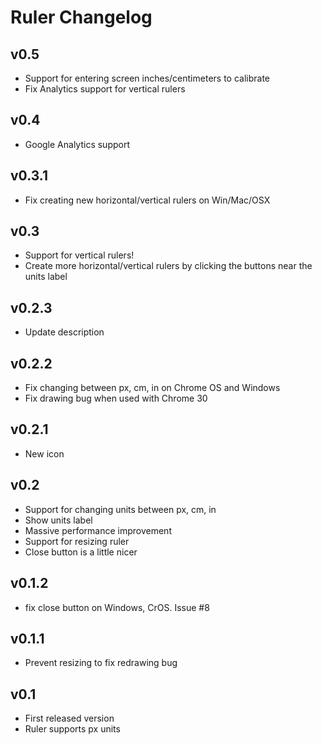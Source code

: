 Ruler Changelog
===============

v0.5
----

* Support for entering screen inches/centimeters to calibrate
* Fix Analytics support for vertical rulers

v0.4
----

* Google Analytics support

v0.3.1
------

* Fix creating new horizontal/vertical rulers on Win/Mac/OSX

v0.3
----

* Support for vertical rulers!
* Create more horizontal/vertical rulers by clicking the buttons near the units label

v0.2.3
------

* Update description

v0.2.2
------

* Fix changing between px, cm, in on Chrome OS and Windows
* Fix drawing bug when used with Chrome 30

v0.2.1
------

* New icon

v0.2
---

* Support for changing units between px, cm, in
* Show units label
* Massive performance improvement
* Support for resizing ruler
* Close button is a little nicer

v0.1.2
-----

* fix close button on Windows, CrOS. Issue #8

v0.1.1
-----

* Prevent resizing to fix redrawing bug

v0.1
---

* First released version
* Ruler supports px units